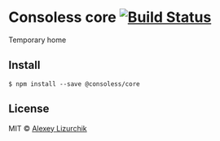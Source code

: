 # Consoless core [![Build Status](https://travis-ci.org/consoless/core.svg?branch=master)](https://travis-ci.org/consoless/core)

Temporary home

## Install

```
$ npm install --save @consoless/core
```

## License

MIT © [Alexey Lizurchik](https://github.com/likerRr)
